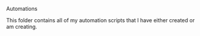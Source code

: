 Automations

This folder contains all of my automation scripts that I have either created or am creating.
